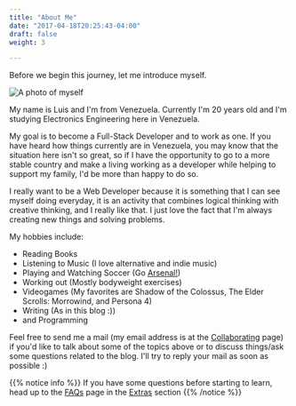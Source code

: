 ```yaml
---
title: "About Me"
date: "2017-04-18T20:25:43-04:00"
draft: false
weight: 3

---
```


Before we begin this journey, let me introduce myself.

![A photo of myself](me.jpg?width=60%)

My name is Luis and I'm from Venezuela. Currently I'm 20 years old and I'm studying Electronics Engineering here in Venezuela.

My goal is to become a Full-Stack Developer and to work as one. If you have heard how things currently are in Venezuela, you may know that the situation here isn't so great, so if I have the opportunity to go to a more stable country and make a living working as a developer while helping to support my family, I'd be more than happy to do so.

I really want to be a Web Developer because it is something that I can see myself doing everyday, it is an activity that combines logical thinking with creative thinking, and I really like that. I just love the fact that I'm always creating new things and solving problems.

My hobbies include:

* Reading Books
* Listening to Music (I love alternative and indie music)
* Playing and Watching Soccer (Go [Arsenal!](https://www.reddit.com/r/Gunners/))
* Working out (Mostly bodyweight exercises)
* Videogames (My favorites are Shadow of the Colossus, The Elder Scrolls: Morrowind, and Persona 4)
* Writing (As in this blog :))
* and Programming

Feel free to send me a mail (my email address is at the [Collaborating](../../extras/collaborating) page) if you'd like to talk about some of the topics above or to discuss things/ask some questions related to the blog. I'll try to reply your mail as soon as possible :)

{{% notice info %}}
If you have some questions before starting to learn, head up to the [FAQs](../../extras/questions) page in the [Extras](../../extras) section
{{% /notice %}}
